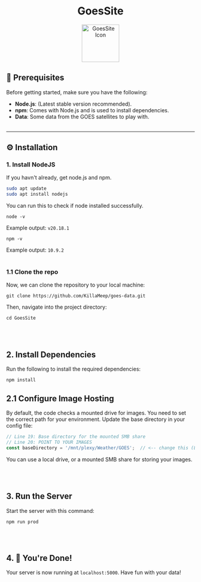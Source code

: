 <h1 align="center">GoesSite</h1>
<p align="center">
  <img src="public/bigico.ico" alt="GoesSite Icon" width="100" />
</p>



## 🌟 Prerequisites

Before getting started, make sure you have the following:

- **Node.js**: (Latest stable version recommended).
- **npm**: Comes with Node.js and is used to install dependencies.
- **Data**: Some data from the GOES satellites to play with.
<br></br>
---

## ⚙️ Installation

### 1. Install NodeJS

If you havn't already, get node.js and npm.
```bash
sudo apt update
sudo apt install nodejs
```

You can run this to check if node installed successfully.

```properties
node -v
```
Example output:
`v20.18.1`
```properties
npm -v
```
Example output:
`10.9.2`
<br></br>
### 1.1 Clone the repo
Now, we can clone the repository to your local machine:

```properties
git clone https://github.com/KillaMeep/goes-data.git
```

Then, navigate into the project directory:
```properties
cd GoesSite
```

<br></br>

## 2. Install Dependencies
Run the following to install the required dependencies:
```properties
npm install
```


## 2.1 Configure Image Hosting
By default, the code checks a mounted drive for images. You need to set the correct path for your environment. Update the base directory in your config file:
```js
// Line 19: Base directory for the mounted SMB share
// Line 20: POINT TO YOUR IMAGES
const baseDirectory = '/mnt/plexy/Weather/GOES';  // <-- change this (Line 21)
```
You can use a local drive, or a mounted SMB share for storing your images.

<br></br>
## 3. Run the Server
Start the server with this command:
```properties
npm run prod
```
<br></br>
## 4. 🎉 You're Done!
Your server is now running at `localhost:5000`. Have fun with your data!